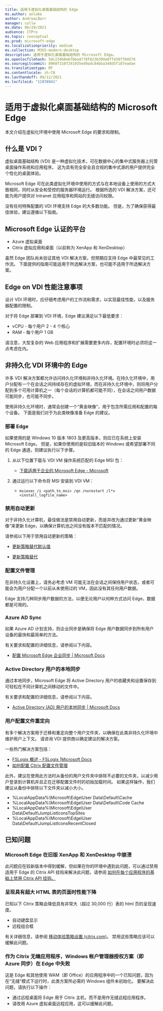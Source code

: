 ```yaml
---
title: 适用于虚拟化桌面基础结构的 Edge
ms.author: anlake
author: AndreaLBarr
manager: collw
ms.date: 06/29/2021
audience: ITPro
ms.topic: conceptual
ms.prod: microsoft-edge
ms.localizationpriority: medium
ms.collection: M365-modern-desktop
description: 适用于虚拟化桌面基础结构的 Microsoft Edge。
ms.openlocfilehash: 5dc234b0e6fbba4778f8236399a0ff438f704578
ms.sourcegitcommit: 8968f3107291935ed9adc84bba348d5f187eadae
ms.translationtype: MT
ms.contentlocale: zh-CN
ms.lasthandoff: 09/12/2021
ms.locfileid: "11978941"
---
```

# <a name="microsoft-edge-for-virtualized-desktop-infrastructure"></a>适用于虚拟化桌面基础结构的 Microsoft Edge

本文介绍在虚拟化环境中使用 Microsoft Edge 的要求和限制。

## <a name="what-is-vdi"></a>什么是 VDI？

虚拟桌面基础结构 (VDI) 是一种虚拟化技术，可在数据中心的集中式服务器上托管桌面操作系统和应用程序。 这为具有完全安全且合规的集中式源的用户提供完全个性化的桌面体验。

Microsoft Edge 可在此类虚拟化环境中使用的方式与在本地设备上使用的方式大致相同，同时从安全和受控的服务器环境运行。 根据所选的 VDI 解决方案，还可能为用户提供对 Intranet 应用程序和网站的无缝访问权限。

没有任何特殊配置的 VDI 环境支持 Edge 的大多数功能。 但是，为了确保获得最佳体验，建议遵循以下指南。

## <a name="platforms-certified-for-edge"></a>Microsoft Edge 认证的平台

- Azure 虚拟桌面
- Citrix 虚拟应用和桌面（以前称为 XenApp 和 XenDesktop）

虽然 Edge 团队尚未验证其他 VDI 解决方案，但预期应支持 Edge 中最常见的工作流。 下面提供的指南可能适用于所选解决方案，也可能不适用于所选解决方案。

## <a name="edge-on-vdi-performance-considerations"></a>Edge on VDI 性能注意事项

设计 VDI 环境时，应仔细考虑用户的工作流和需求，以实现最佳性能，以及服务器配置的限制。

对于将 Edge 部署到 VDI 环境，Edge 建议满足以下最低要求：

- vCPU - 每个用户 2 - 4 个核心
- RAM - 每个用户 1 GB

请注意，大型复杂的 Web 应用程序和扩展需要更多内存，配置环境时必须将这一点考虑在内。

## <a name="edge-on-non-persisted-vdi-environments"></a>非持久化 VDI 环境中的 Edge

许多 VDI 解决方案都允许访问持久化环境和非持久化环境。在持久化环境中，用户分配有一个在会话之间持续存在的虚拟环境，而在非持久化环境中，则将用户分配到多个可用计算机之一（每个会话的计算机都可能不同），在会话之间用户数据可能同步，也可能不同步。

使用非持久化环境时，通常会创建一个“黄金映像”，用于包含所需应用和配置的每个设备。 下面是我们对于为此类映像准备 Edge 的建议。

### <a name="deploy-edge"></a>部署 Edge

如果使用的是 Windows 10 版本 1803 及更高版本，则应已在系统上安装 Microsoft Edge。 但是，如果你使用的是较旧版本的 Windows 或希望部署不同的 Edge 通道，则建议执行以下步骤。

1. 从以下位置下载与 VDI VM 操作系统匹配的 Edge MSI 包：

    - [下载适用于企业的 Microsoft Edge - Microsoft](https://www.microsoft.com/edge/business/download)

2. 通过运行以下命令将 MSI 安装到 VDI VM：

    - `msiexec /i <path_to_msi> /qn /norestart /l*v <install_logfile_name>`

### <a name="disable-automatic-updates"></a>禁用自动更新

对于非持久化计算机，最佳做法是禁用自动更新，而是并改为通过更新“黄金映像”来更新 Edge，以确保计算机池之间没有版本不匹配的情况。

请参阅以下用于禁用自动更新的策略：

- [更新策略替代默认值](/deployedge/microsoft-edge-update-policies#updatedefault)

- [更新策略替代](/deployedge/microsoft-edge-update-policies#update)

### <a name="profile-management"></a>配置文件管理

在非持久化设置上，请务必考虑 VM 可能无法在会话之间保持用户状态，或者可能会为用户分配一个以前从未使用过的 VM，因此没有其任何用户数据。

Edge 支持几种同步用户数据的方法，以便无论用户以何种方式访问 Edge，数据都是可用的。

### <a name="azure-ad-sync"></a>Azure AD Sync

如果 Azure AD 计划支持，则企业同步是确保将 Edge 用户数据同步到所有用户设备的最快和最简单的方法。  

有关要求和配置的详细信息，请参阅以下内容。  

- [配置 Microsoft Edge 企业同步 | Microsoft Docs](/deployedge/microsoft-edge-enterprise-sync)

### <a name="on-premise-sync-for-active-directory-users"></a>Active Directory 用户的本地同步

通过本地同步，Microsoft Edge 将 Active Directory 用户的收藏夹和设置保存到可轻松在不同计算机之间移动的文件中。  

有关要求和配置的详细信息，请参阅以下内容。  

- [Active Directory (AD) 用户的本地同步 | Microsoft Docs](/deployedge/microsoft-edge-on-premises-sync)

### <a name="user-profile-redirection"></a>用户配置文件重定向  

有多个解决方案用于迁移和重定向整个用户文件夹，以确保在此类非持久化环境中维护用户上下文。 请咨询 VDI 提供商以确定建议的解决方案。

一些热门解决方案包括：

- [FSLogix 概述 - FSLogix |Microsoft Docs](/fslogix/overview)
- [如何配置 Citrix 配置文件管理](https://support.citrix.com/article/CTX222893)

此外，建议在使用此方法时从备份的用户文件夹中排除不必要的文件夹，以减少用户登录到计算机并且正在迁移配置文件时的初始加载时间。 如果这样操作，我们建议从备份中排除以下文件夹以减小大小。

- %LocalAppData%\Microsoft\Edge\User Data\Default\Cache
- %LocalAppData%\Microsoft\Edge\User Data\Default\Code Cache
- %LocalAppData%\Microsoft\Edge\User Data\Default\JumpListIconsTopSites
- %LocalAppData%\Microsoft\Edge\User Data\Default\JumpListIconsRecentClosed

## <a name="known-issues"></a>已知问题

### <a name="microsoft-edge-crashes-in-older-versions-of-xenapp-and-xendesktop"></a>Microsoft Edge 在旧版 XenApp 和 XenDesktop 中崩溃

此问题应在较新版本中得到缓解，但如果在你的环境中遇到此问题，可以通过禁用适用于 Edge 的 Citrix API 挂钩来解决此问题，请参阅 [如何在每个应用程序的基础上禁用 Citrix API 挂钩。](https://support.citrix.com/article/CTX107825)

### <a name="degraded-performance-when-rendering-pages-with-exceptionally-large-html-tables"></a>呈现具有超大 HTML 表的页面时性能下降

已知以下 Citrix 策略会降低具有非常大（超过 30,000 行）表的 html 页的呈现速度。

- 自动键盘显示
- 远程组合框

有关详细信息，请参阅 [移动体验策略设置 (citrix.com)](https://docs.citrix.com/citrix-virtual-apps-desktops/policies/reference/ica-policy-settings/mobile-experience-policy-settings.html)。 禁用这些策略应该可以缓解此问题。

### <a name="windows-account-manager-authorization-scenarios-ie--azure-sync-fail-in-edge-when-run-as-a-citrix-seamless-application"></a>作为 Citrix 无缝应用程序，Windows 帐户管理器授权方案（即 Azure 同步）在 Edge 中失败

这是 Edge 和其他使用 WAM（即 Office）的应用程序中的一个已知问题，因为在“无缝”模式下运行时，此类方案所必需的 Windows 组件未初始化。 要解决此问题，请执行以下操作：

- 通过远程桌面将 Edge 用于 Citrix 主机，而不是用作无缝远程应用程序。
- 请改用 Azure 虚拟桌面远程应用，这可以缓解此问题。
